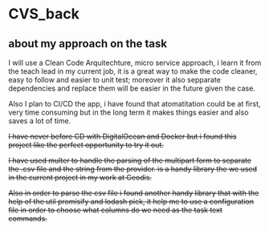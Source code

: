 # CVS_back

## about my approach on the task

I will use a Clean Code Arquitechture, micro service approach, i learn it from the teach lead in my current job, it is a great way to make the code cleaner, easy to follow and easier to unit test; moreover it also sepparate dependencies and replace them will be easier in the future given the case.

Also I plan to CI/CD the app, i have found that atomatitation could be at first, very time consuming but in the long term it makes things easier and also saves a lot of time.<s>

I have never before CD with DigitalOcean and Docker but i found this project like the perfect opportunity to try it out.

I have used multer to handle the parsing of the multipart form to separate the .csv file and the string from the provider. is a handy library the we used in the current project in my work at Geodis.

Also in order to parse the csv file i found another handy library that with the help of the util promisify and lodash pick, it help me to use a configuration file in order to choose what columns do we need as the task text commands.
